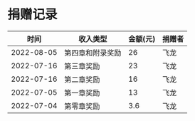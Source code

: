# 捐赠记录

| 时间 | 收入类型 | 金额(元) | 捐赠者 |
| --- | --- | --- | --- |
| 2022-08-05 | 第四章和附录奖励 | 26     | 飞龙  |
| 2022-07-16 | 第三章奖励 | 23     | 飞龙  |
| 2022-07-16 | 第二章奖励 | 16     | 飞龙  |
| 2022-07-05 | 第一章奖励 | 13     | 飞龙  |
| 2022-07-04 | 第零章奖励 | 3.6     | 飞龙  |
